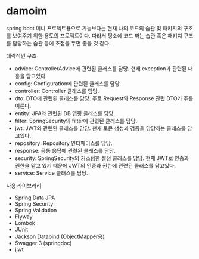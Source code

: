 # damoim
spring boot 미니 프로젝트용으로 기능보다는 현재 나의 코드의 습관 및 패키지의 구조를 보여주기 위한 용도의 프로젝트이다.
따라서 평소에 코드 짜는 습관 혹은 패키지 구조를 담당하는 습관 등에 초점을 두면 좋을 것 같다.

대략적인 구조
- advice: ControllerAdvice에 관련된 클래스를 담당. 현재 exception과 관련된 내용을 담고있다.
- config: Configuration에 관련된 클래스를 담당.
- controller: Controller 클래스를 담당.
- dto: DTO에 관련된 클래스를 담당. 주로 Request와 Response 관련 DTO가 주를 이룬다.
- entity: JPA와 관련된 DB 맵핑 클래스를 담당.
- filter: SpringSecurity의 filter에 관련된 클래스를 담당.
- jwt: JWT와 관련된 클래스를 담당. 현재 토큰 생성과 검증을 담당하는 클래스를 담고있다.
- repository: Repository 인터페이스를 담당.
- response: 공통 응답에 관련된 클래스를 담당.
- security: SpringSecurity의 커스텀한 설정 클래스를 담당. 현재 JWT로 인증과 권한을 맡고 있기 때문에 JWT의 인증과 권한에 관련된 클래스를 담고있다.
- service: Service 클래스를 담당.

사용 라이브러리
- Spring Data JPA
- Spring Security
- Spring Validation
- Flyway
- Lombok
- JUnit
- Jackson Databind (ObjectMapper용)
- Swagger 3 (springdoc)
- jjwt
